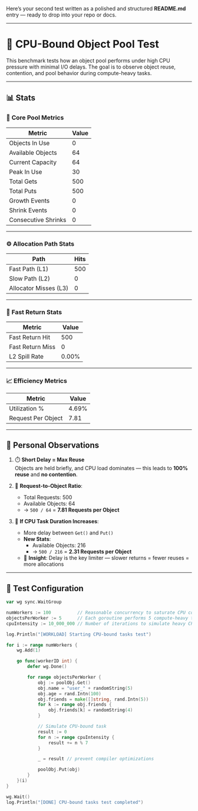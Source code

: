 Here’s your second test written as a polished and structured **README.md** entry — ready to drop into your repo or docs.

---

# 🔬 CPU-Bound Object Pool Test

This benchmark tests how an object pool performs under high CPU pressure with minimal I/O delays. The goal is to observe object reuse, contention, and pool behavior during compute-heavy tasks.

---

## 📊 Stats

### 🧠 **Core Pool Metrics**

| Metric              | Value |
| ------------------- | ----- |
| Objects In Use      | 0     |
| Available Objects   | 64    |
| Current Capacity    | 64    |
| Peak In Use         | 30    |
| Total Gets          | 500   |
| Total Puts          | 500   |
| Growth Events       | 0     |
| Shrink Events       | 0     |
| Consecutive Shrinks | 0     |

---

### ⚙️ **Allocation Path Stats**

| Path                  | Hits |
| --------------------- | ---- |
| Fast Path (L1)        | 500  |
| Slow Path (L2)        | 0    |
| Allocator Misses (L3) | 0    |

---

### 🔁 **Fast Return Stats**

| Metric           | Value |
| ---------------- | ----- |
| Fast Return Hit  | 500   |
| Fast Return Miss | 0     |
| L2 Spill Rate    | 0.00% |

---

### 📈 **Efficiency Metrics**

| Metric             | Value |
| ------------------ | ----- |
| Utilization %      | 4.69% |
| Request Per Object | 7.81  |

---

## 🧠 Personal Observations

1. ⏱️ **Short Delay = Max Reuse**  
   Objects are held briefly, and CPU load dominates — this leads to **100% reuse** and **no contention**.

2. 📐 **Request-to-Object Ratio**:

   - Total Requests: 500
   - Available Objects: 64
   - → `500 / 64` = **7.81 Requests per Object**

3. 🔻 **If CPU Task Duration Increases**:
   - More delay between `Get()` and `Put()`
   - **New Stats**:
     - Available Objects: 216
     - → `500 / 216` = **2.31 Requests per Object**
   - 🧠 **Insight**: Delay is the key limiter — slower returns = fewer reuses = more allocations

---

## 🧪 Test Configuration

```go
var wg sync.WaitGroup

numWorkers := 100          // Reasonable concurrency to saturate CPU cores
objectsPerWorker := 5      // Each goroutine performs 5 compute-heavy tasks
cpuIntensity := 10_000_000 // Number of iterations to simulate heavy CPU load

log.Println("[WORKLOAD] Starting CPU-bound tasks test")

for i := range numWorkers {
	wg.Add(1)

	go func(workerID int) {
		defer wg.Done()

		for range objectsPerWorker {
			obj := poolObj.Get()
			obj.name = "user_" + randomString(5)
			obj.age = rand.Intn(100)
			obj.friends = make([]string, rand.Intn(5))
			for k := range obj.friends {
				obj.friends[k] = randomString(4)
			}

			// Simulate CPU-bound task
			result := 0
			for n := range cpuIntensity {
				result += n % 7
			}

			_ = result // prevent compiler optimizations

			poolObj.Put(obj)
		}
	}(i)
}

wg.Wait()
log.Println("[DONE] CPU-bound tasks test completed")
```
